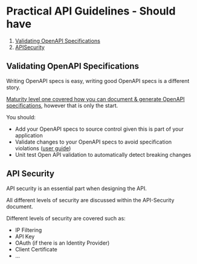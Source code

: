 # Practical API Guidelines - Should have

1. [Validating OpenAPI Specifications](docs/validating-open-api-specs.md)
1. [APISecurity](docs/api-security.md)


## Validating OpenAPI Specifications
Writing OpenAPI specs is easy, writing good OpenAPI specs is a different story.

[Maturity level one covered how you can document & generate OpenAPI specifications](./../maturity-level-one#document-your-apis), however that is only the start.

You should:
- Add your OpenAPI specs to source control given this is part of your application
- Validate changes to your OpenAPI specs to avoid specification violations ([user guide](docs/validating-open-api-specs.md))
- Unit test Open API validation to automatically detect breaking changes

## API Security
API security is an essential part when designing the API.

All different levels of security are discussed within the API-Security document.

Different levels of security are covered such as:  
- IP Filtering
- API Key
- OAuth (if there is an Identity Provider)
- Client Certificate
- ...